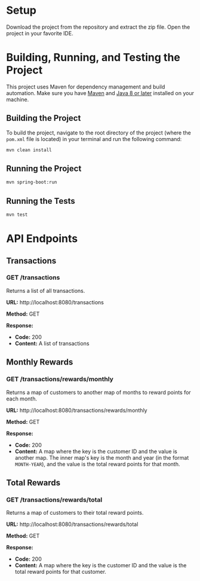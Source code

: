 # Setup
Download the project from the repository and extract the zip file. Open the project in your favorite IDE.

# Building, Running, and Testing the Project

This project uses Maven for dependency management and build automation. Make sure you have [Maven](https://maven.apache.org/download.cgi) and [Java 8 or later](https://adoptopenjdk.net/) installed on your machine.

## Building the Project

To build the project, navigate to the root directory of the project (where the `pom.xml` file is located) in your terminal and run the following command:

```bash
mvn clean install
```
## Running the Project

```bash
mvn spring-boot:run
```
## Running the Tests

```bash
mvn test
```

# API Endpoints

## Transactions

### GET /transactions

Returns a list of all transactions.

**URL:** http://localhost:8080/transactions

**Method:** GET

**Response:**

- **Code:** 200
- **Content:** A list of transactions

## Monthly Rewards

### GET /transactions/rewards/monthly

Returns a map of customers to another map of months to reward points for each month.

**URL:** http://localhost:8080/transactions/rewards/monthly

**Method:** GET

**Response:**

- **Code:** 200
- **Content:** A map where the key is the customer ID and the value is another map. The inner map's key is the month and year (in the format `MONTH-YEAR`), and the value is the total reward points for that month.

## Total Rewards

### GET /transactions/rewards/total

Returns a map of customers to their total reward points.

**URL:** http://localhost:8080/transactions/rewards/total

**Method:** GET

**Response:**

- **Code:** 200
- **Content:** A map where the key is the customer ID and the value is the total reward points for that customer.